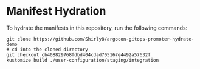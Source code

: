 # Manifest Hydration

To hydrate the manifests in this repository, run the following commands:

```shell
git clone https://github.com/Shirly8/argocon-gitops-promoter-hydrate-demo
# cd into the cloned directory
git checkout cb408829768fdbd404cdad705167e4492a57632f
kustomize build ./user-configuration/staging/integration
```
